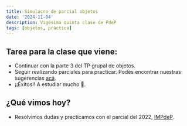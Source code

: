 ```yaml
---
title: Simulacro de parcial objetos
date: '2024-11-04'
description: Vigésima quinta clase de PdeP
tags: [objetos, práctica]
---
```


## Tarea para la clase que viene:
- Continuar con la parte 3 del TP grupal de objetos.
- Seguir realizando parciales para practicar. Podés encontrar nuestras sugerencias [acá](https://pdep-lunes.github.io/bitacora/2024/objetos/clase-22/).
- ¡¡Éxitos!! A estudiar mucho 💪.


## ¿Qué vimos hoy? 
- Resolvimos dudas y practicamos con el parcial del 2022, [IMPdeP](https://docs.google.com/document/d/1Z9SjcJUAKkliYrJOQOtuTWy0fUazcOSPUFwBV89lJwk/edit?tab=t.0).

